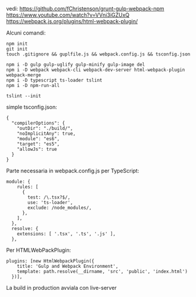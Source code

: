 vedi:
https://github.com/fChristenson/grunt-gulp-webpack-npm
https://www.youtube.com/watch?v=VVni3iGZUxQ
https://webpack.js.org/plugins/html-webpack-plugin/

Alcuni comandi:

```
npm init
git init
touch .gitignore && guplfile.js && webpack.config.js && tsconfig.json

npm i -D gulp gulp-uglify gulp-minify gulp-image del
npm i -D webpack webpack-cli webpack-dev-server html-webpack-plugin webpack-merge
npm i -D typescript ts-loader tslint
npm i -D npm-run-all

tslint --init

```

simple tsconfig.json:

```
{
  "compilerOptions": {
    "outDir": "./build/",
    "noImplicitAny": true,
    "module": "es6",
    "target": "es5",
    "allowJs": true
  }
}
```

Parte necessaria in webpack.config.js per TypeScript:

```
module: {
    rules: [
      {
        test: /\.tsx?$/,
        use: 'ts-loader',
        exclude: /node_modules/,
      },
    ],
  },
  resolve: {
    extensions: [ '.tsx', '.ts', '.js' ],
  },
```

Per HTMLWebPackPlugin:

```
plugins: [new HtmlWebpackPlugin({
    title: 'Gulp and Webpack Environment',
    template: path.resolve(__dirname, 'src', 'public', 'index.html')
  })],
```

La build in production avviala con live-server